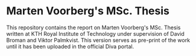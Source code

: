 # Marten Voorberg's MSc. Thesis

This repository contains the report on Marten Voorberg's MSc. Thesis written at KTH Royal Institute of Technology under supervision of David Broman and Viktor Palmkvist. This version serves as pre-print of the work until it has been uploaded in the official Diva portal.
